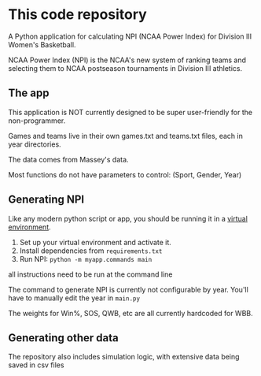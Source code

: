 # This code repository

A Python application for calculating NPI (NCAA Power Index) for Division III Women's Basketball.

NCAA Power Index (NPI) is the NCAA's new system of ranking teams and selecting them to NCAA postseason tournaments in Division III athletics.

## The app

This application is NOT currently designed to be super user-friendly for the non-programmer.

Games and teams live in their own games.txt and teams.txt files, each in year directories.

The data comes from Massey's data.

Most functions do not have parameters to control: (Sport, Gender, Year)

## Generating NPI

Like any modern python script or app, you should be running it in a [virtual environment](https://docs.python.org/3/library/venv.html).

1. Set up your virtual environment and activate it.
2. Install dependencies from `requirements.txt`
3. Run NPI: `python -m myapp.commands main`

all instructions need to be run at the command line

The command to generate NPI is currently not configurable by year. You'll have to manually edit the year in `main.py`

The weights for Win%, SOS, QWB, etc are all currently hardcoded for WBB.

## Generating other data

The repository also includes simulation logic, with extensive data being saved in csv files
